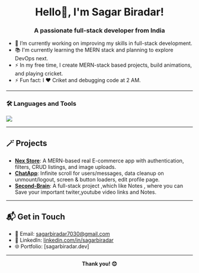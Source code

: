 <h1 align="center">Hello👋, I'm Sagar Biradar!</h1>
<h3 align="center">A passionate full-stack developer from India</h3>

- 🔭 I’m currently working on improving my skills in full-stack development. 
- 📚 I'm currently learning the MERN stack and planning to explore DevOps next.
- ⚡ In my free time, I create MERN-stack based projects, build animations, and playing cricket.
- ⚡ Fun fact: I ❤️ Criket and debugging code at 2 AM.

---

### 🛠️ Languages and Tools

<p align="left">
  <img src="https://skillicons.dev/icons?i=js,ts,react,nodejs,express,mongodb,tailwind,git,github,vscode" />
</p>

---

## 🪄 Projects

- [**Nex Store**](https://nex-store-fht5.onrender.com/): A MERN-based real E-commerce app with authentication, filters, CRUD listings, and image uploads.
- [**ChatApp**](https://github.com/Sagar-006/chat-application): Infinite scroll for users/messages, data cleanup on unmount/logout, screen & button loaders, edit profile page.
- [**Second-Brain**](https://github.com/Sagar-006/second-brain-): A full-stack project ,which like Notes , where you can Save your important twiter,youtube video links and Notes.  


---

## 📬 Get in Touch

- 📧 Email: [sagarbiradar7030@gmail.com](mailto:sagarbiradar7030@gmail.com)
- 💼 LinkedIn: [linkedin.com/in/sagarbiradar](https://linkedin.com/in/sagarbiradar1234)
- 🌐 Portfolio: [sagarbiradar.dev]

---

<p align="center"><b>Thank you! 😊</b></p>
